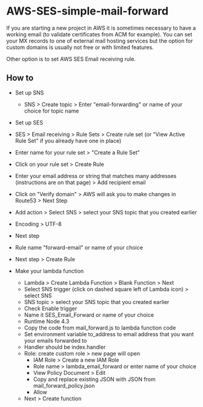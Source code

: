 # AWS-SES-simple-mail-forward

If you are starting a new project in AWS it is sometimes necessary to have a working email (to validate certificates from ACM for example). You can set your MX records to one of external mail hosting services but the option for custom domains is usually not free or with limited features. 

Other option is to set AWS SES Email receiving rule. 

## How to 
* Set up SNS
  * SNS > Create topic > Enter "email-forwarding" or name of your choice for topic name
  
* Set up SES
 * SES > Email receiving > Rule Sets > Create rule set (or "View Active Rule Set" if you already have one in place)
 * Enter name for your rule set > "Create a Rule Set"
 * Click on your rule set > Create Rule 
 * Enter your email address or string that matches many addresses (instructions are on that page) > Add recipient email
 * Click on "Verify domain" > AWS will ask you to make changes in Route53 > Next Step
 * Add action > Select SNS > select your SNS topic that you created earlier
 * Encoding > UTF-8
 * Next step
 * Rule name "forward-email" or name of your choice
 * Next step > Create Rule
 
* Make your lambda function
  * Lambda > Create Lambda Function > Blank Function > Next
  * Select SNS trigger (click on dashed square left of Lambda icon) > select SNS
  * SNS topic > select your SNS topic that you created earlier
  * Check Enable trigger
  * Name it SES_Email_Forward or name of your choice
  * Runtime Node 4.3
  * Copy the code from mail_forward.js to lambda function code
  * Set environment variable to_address to email address that you want your emails forwarded to
  * Handler should be index.handler
  * Role: create custom role > new page will open
    * IAM Role > Create a new IAM Role
    * Role name > lambda_email_forward or enter name of your choice
    * View Policy Document > Edit
    * Copy and replace existing JSON with JSON from mail_forward_policy.json
    * Allow
  * Next > Create function
  
